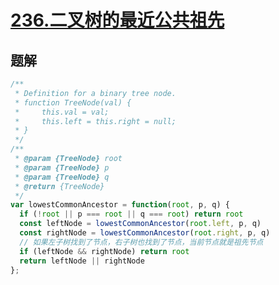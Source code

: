 # [236.二叉树的最近公共祖先](https://leetcode-cn.com/problems/lowest-common-ancestor-of-a-binary-tree/)

## 题解
```js
/**
 * Definition for a binary tree node.
 * function TreeNode(val) {
 *     this.val = val;
 *     this.left = this.right = null;
 * }
 */
/**
 * @param {TreeNode} root
 * @param {TreeNode} p
 * @param {TreeNode} q
 * @return {TreeNode}
 */
var lowestCommonAncestor = function(root, p, q) {
  if (!root || p === root || q === root) return root
  const leftNode = lowestCommonAncestor(root.left, p, q)
  const rightNode = lowestCommonAncestor(root.right, p, q)
  // 如果左子树找到了节点，右子树也找到了节点，当前节点就是祖先节点
  if (leftNode && rightNode) return root
  return leftNode || rightNode
};
```